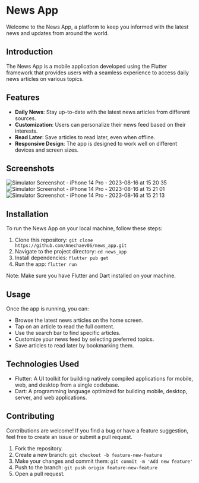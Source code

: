 # News App

Welcome to the News App, a platform to keep you informed with the latest news and updates from around the world.

## Introduction

The News App is a mobile application developed using the Flutter framework that provides users with a seamless experience to access daily news articles on various topics.

## Features

- **Daily News**: Stay up-to-date with the latest news articles from different sources.
- **Customization**: Users can personalize their news feed based on their interests.
- **Read Later**: Save articles to read later, even when offline.
- **Responsive Design**: The app is designed to work well on different devices and screen sizes.

## Screenshots
![Simulator Screenshot - iPhone 14 Pro - 2023-08-16 at 15 20 35](https://github.com/Anechaev06/news_app/assets/57583912/d78e0c1e-d992-4677-adaa-a837f66ad1ed)
![Simulator Screenshot - iPhone 14 Pro - 2023-08-16 at 15 21 01](https://github.com/Anechaev06/news_app/assets/57583912/6312d0cb-56e2-4de4-95ba-f38c35889d44)
![Simulator Screenshot - iPhone 14 Pro - 2023-08-16 at 15 21 13](https://github.com/Anechaev06/news_app/assets/57583912/81c07ed0-5a0c-43ec-9212-2abfc1b10355)


## Installation

To run the News App on your local machine, follow these steps:

1. Clone this repository: `git clone https://github.com/Anechaev06/news_app.git`
2. Navigate to the project directory: `cd news_app`
3. Install dependencies: `flutter pub get`
4. Run the app: `flutter run`

Note: Make sure you have Flutter and Dart installed on your machine.

## Usage

Once the app is running, you can:

- Browse the latest news articles on the home screen.
- Tap on an article to read the full content.
- Use the search bar to find specific articles.
- Customize your news feed by selecting preferred topics.
- Save articles to read later by bookmarking them.

## Technologies Used

- Flutter: A UI toolkit for building natively compiled applications for mobile, web, and desktop from a single codebase.
- Dart: A programming language optimized for building mobile, desktop, server, and web applications.

## Contributing

Contributions are welcome! If you find a bug or have a feature suggestion, feel free to create an issue or submit a pull request.

1. Fork the repository.
2. Create a new branch: `git checkout -b feature-new-feature`
3. Make your changes and commit them: `git commit -m 'Add new feature'`
4. Push to the branch: `git push origin feature-new-feature`
5. Open a pull request.

